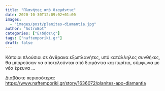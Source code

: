 ```yaml
---
title: "Πλανήτες από διαμάντια"
date: 2020-10-30T12:09:02+01:00
images:
  - "images/post/planites-diamantia.jpg"
author: "AstroBot"
categories: ["Ειδήσεις"]
tags: ["naftemporiki.gr"]
draft: false
---
```


Κάποιοι πλούσιοι σε άνθρακα εξωπλανήτες, υπό κατάλληλες συνθήκες, θα μπορούσαν να αποτελούνται από διαμάντια και πυρίτιο, σύμφωνα με νέα έρευνα ...

Διαβάστε περισσότερα: https://www.naftemporiki.gr/story/1636072/planites-apo-diamantia
